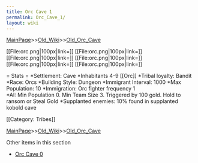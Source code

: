 ```yaml
---
title: Orc Cave 1
permalink: Orc_Cave_1/
layout: wiki
---
```


[MainPage](/keeperrl_wiki/ "wikilink")>>[Old_Wiki](/keeperrl_wiki/Old_Wiki "wikilink")>>[Old_Orc_Cave](/keeperrl_wiki/Old_Orc_Cave "wikilink")

[[File:orc.png|100px|link=]]
[[File:orc.png|100px|link=]]
[[File:orc.png|100px|link=]]
[[File:orc.png|100px|link=]]
[[File:orc.png|100px|link=]]
[[File:orc.png|100px|link=]]

= Stats =
*Settlement: Cave
*Inhabitants 4-9 [[Orc]]
*Tribal loyalty: Bandit
*Race: Orcs
*Building Style: Dungeon 
*Immigrant Interval: 1000
*Max Population: 10 
*Immigration: Orc fighter  frequency 1  
*AI: Min Population 0. Min Team Size 3. Triggered by 100 gold. Hold to ransom or Steal Gold
*Supplanted enemies: 10% found in supplanted kobold cave

[[Category: Tribes]]

[MainPage](/keeperrl_wiki/ "wikilink")>>[Old_Wiki](/keeperrl_wiki/Old_Wiki "wikilink")>>[Old_Orc_Cave](/keeperrl_wiki/Old_Orc_Cave "wikilink")

Other items in this section
-    [Orc Cave 0](/keeperrl_wiki/Orc_Cave_0 "wikilink")
